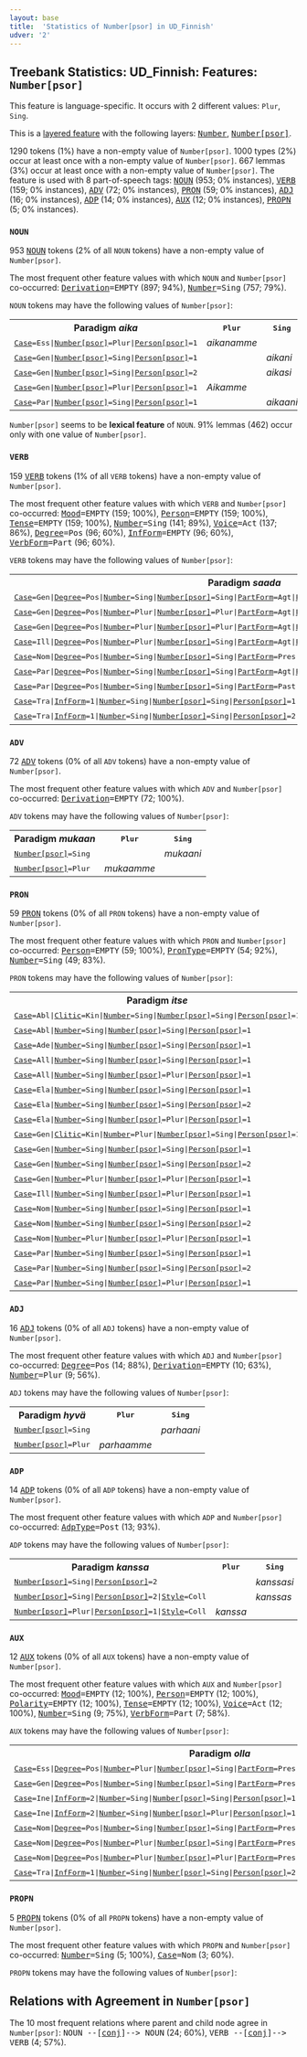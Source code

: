 ```yaml
---
layout: base
title:  'Statistics of Number[psor] in UD_Finnish'
udver: '2'
---
```


## Treebank Statistics: UD_Finnish: Features: `Number[psor]`

This feature is language-specific.
It occurs with 2 different values: `Plur`, `Sing`.

This is a <a href="../../u/overview/feat-layers.html">layered feature</a> with the following layers: <tt><a href="fi-feat-Number.html">Number</a></tt>, <tt><a href="fi-feat-Number-psor.html">Number[psor]</a></tt>.

1290 tokens (1%) have a non-empty value of `Number[psor]`.
1000 types (2%) occur at least once with a non-empty value of `Number[psor]`.
667 lemmas (3%) occur at least once with a non-empty value of `Number[psor]`.
The feature is used with 8 part-of-speech tags: <tt><a href="fi-pos-NOUN.html">NOUN</a></tt> (953; 0% instances), <tt><a href="fi-pos-VERB.html">VERB</a></tt> (159; 0% instances), <tt><a href="fi-pos-ADV.html">ADV</a></tt> (72; 0% instances), <tt><a href="fi-pos-PRON.html">PRON</a></tt> (59; 0% instances), <tt><a href="fi-pos-ADJ.html">ADJ</a></tt> (16; 0% instances), <tt><a href="fi-pos-ADP.html">ADP</a></tt> (14; 0% instances), <tt><a href="fi-pos-AUX.html">AUX</a></tt> (12; 0% instances), <tt><a href="fi-pos-PROPN.html">PROPN</a></tt> (5; 0% instances).

### `NOUN`

953 <tt><a href="fi-pos-NOUN.html">NOUN</a></tt> tokens (2% of all `NOUN` tokens) have a non-empty value of `Number[psor]`.

The most frequent other feature values with which `NOUN` and `Number[psor]` co-occurred: <tt><a href="fi-feat-Derivation.html">Derivation</a></tt><tt>=EMPTY</tt> (897; 94%), <tt><a href="fi-feat-Number.html">Number</a></tt><tt>=Sing</tt> (757; 79%).

`NOUN` tokens may have the following values of `Number[psor]`:


<table>
  <tr><th>Paradigm <i>aika</i></th><th><tt>Plur</tt></th><th><tt>Sing</tt></th></tr>
  <tr><td><tt><tt><a href="fi-feat-Case.html">Case</a></tt><tt>=Ess</tt>|<tt><a href="fi-feat-Number-psor.html">Number[psor]</a></tt><tt>=Plur</tt>|<tt><a href="fi-feat-Person-psor.html">Person[psor]</a></tt><tt>=1</tt></tt></td><td><em>aikanamme</em></td><td></td></tr>
  <tr><td><tt><tt><a href="fi-feat-Case.html">Case</a></tt><tt>=Gen</tt>|<tt><a href="fi-feat-Number-psor.html">Number[psor]</a></tt><tt>=Sing</tt>|<tt><a href="fi-feat-Person-psor.html">Person[psor]</a></tt><tt>=1</tt></tt></td><td></td><td><em>aikani</em></td></tr>
  <tr><td><tt><tt><a href="fi-feat-Case.html">Case</a></tt><tt>=Gen</tt>|<tt><a href="fi-feat-Number-psor.html">Number[psor]</a></tt><tt>=Sing</tt>|<tt><a href="fi-feat-Person-psor.html">Person[psor]</a></tt><tt>=2</tt></tt></td><td></td><td><em>aikasi</em></td></tr>
  <tr><td><tt><tt><a href="fi-feat-Case.html">Case</a></tt><tt>=Gen</tt>|<tt><a href="fi-feat-Number-psor.html">Number[psor]</a></tt><tt>=Plur</tt>|<tt><a href="fi-feat-Person-psor.html">Person[psor]</a></tt><tt>=1</tt></tt></td><td><em>Aikamme</em></td><td></td></tr>
  <tr><td><tt><tt><a href="fi-feat-Case.html">Case</a></tt><tt>=Par</tt>|<tt><a href="fi-feat-Number-psor.html">Number[psor]</a></tt><tt>=Sing</tt>|<tt><a href="fi-feat-Person-psor.html">Person[psor]</a></tt><tt>=1</tt></tt></td><td></td><td><em>aikaani</em></td></tr>
</table>

`Number[psor]` seems to be **lexical feature** of `NOUN`. 91% lemmas (462) occur only with one value of `Number[psor]`.

### `VERB`

159 <tt><a href="fi-pos-VERB.html">VERB</a></tt> tokens (1% of all `VERB` tokens) have a non-empty value of `Number[psor]`.

The most frequent other feature values with which `VERB` and `Number[psor]` co-occurred: <tt><a href="fi-feat-Mood.html">Mood</a></tt><tt>=EMPTY</tt> (159; 100%), <tt><a href="fi-feat-Person.html">Person</a></tt><tt>=EMPTY</tt> (159; 100%), <tt><a href="fi-feat-Tense.html">Tense</a></tt><tt>=EMPTY</tt> (159; 100%), <tt><a href="fi-feat-Number.html">Number</a></tt><tt>=Sing</tt> (141; 89%), <tt><a href="fi-feat-Voice.html">Voice</a></tt><tt>=Act</tt> (137; 86%), <tt><a href="fi-feat-Degree.html">Degree</a></tt><tt>=Pos</tt> (96; 60%), <tt><a href="fi-feat-InfForm.html">InfForm</a></tt><tt>=EMPTY</tt> (96; 60%), <tt><a href="fi-feat-VerbForm.html">VerbForm</a></tt><tt>=Part</tt> (96; 60%).

`VERB` tokens may have the following values of `Number[psor]`:


<table>
  <tr><th>Paradigm <i>saada</i></th><th><tt>Plur</tt></th><th><tt>Sing</tt></th></tr>
  <tr><td><tt><tt><a href="fi-feat-Case.html">Case</a></tt><tt>=Gen</tt>|<tt><a href="fi-feat-Degree.html">Degree</a></tt><tt>=Pos</tt>|<tt><a href="fi-feat-Number.html">Number</a></tt><tt>=Sing</tt>|<tt><a href="fi-feat-Number-psor.html">Number[psor]</a></tt><tt>=Sing</tt>|<tt><a href="fi-feat-PartForm.html">PartForm</a></tt><tt>=Agt</tt>|<tt><a href="fi-feat-Person-psor.html">Person[psor]</a></tt><tt>=1</tt>|<tt><a href="fi-feat-VerbForm.html">VerbForm</a></tt><tt>=Part</tt>|<tt><a href="fi-feat-Voice.html">Voice</a></tt><tt>=Act</tt></tt></td><td></td><td><em>saamani</em></td></tr>
  <tr><td><tt><tt><a href="fi-feat-Case.html">Case</a></tt><tt>=Gen</tt>|<tt><a href="fi-feat-Degree.html">Degree</a></tt><tt>=Pos</tt>|<tt><a href="fi-feat-Number.html">Number</a></tt><tt>=Plur</tt>|<tt><a href="fi-feat-Number-psor.html">Number[psor]</a></tt><tt>=Plur</tt>|<tt><a href="fi-feat-PartForm.html">PartForm</a></tt><tt>=Agt</tt>|<tt><a href="fi-feat-Person-psor.html">Person[psor]</a></tt><tt>=1</tt>|<tt><a href="fi-feat-VerbForm.html">VerbForm</a></tt><tt>=Part</tt>|<tt><a href="fi-feat-Voice.html">Voice</a></tt><tt>=Act</tt></tt></td><td><em>Saamiemme</em></td><td></td></tr>
  <tr><td><tt><tt><a href="fi-feat-Case.html">Case</a></tt><tt>=Gen</tt>|<tt><a href="fi-feat-Degree.html">Degree</a></tt><tt>=Pos</tt>|<tt><a href="fi-feat-Number.html">Number</a></tt><tt>=Plur</tt>|<tt><a href="fi-feat-Number-psor.html">Number[psor]</a></tt><tt>=Plur</tt>|<tt><a href="fi-feat-PartForm.html">PartForm</a></tt><tt>=Agt</tt>|<tt><a href="fi-feat-Person-psor.html">Person[psor]</a></tt><tt>=2</tt>|<tt><a href="fi-feat-VerbForm.html">VerbForm</a></tt><tt>=Part</tt>|<tt><a href="fi-feat-Voice.html">Voice</a></tt><tt>=Act</tt></tt></td><td><em>saamienne</em></td><td></td></tr>
  <tr><td><tt><tt><a href="fi-feat-Case.html">Case</a></tt><tt>=Ill</tt>|<tt><a href="fi-feat-Degree.html">Degree</a></tt><tt>=Pos</tt>|<tt><a href="fi-feat-Number.html">Number</a></tt><tt>=Plur</tt>|<tt><a href="fi-feat-Number-psor.html">Number[psor]</a></tt><tt>=Sing</tt>|<tt><a href="fi-feat-PartForm.html">PartForm</a></tt><tt>=Agt</tt>|<tt><a href="fi-feat-Person-psor.html">Person[psor]</a></tt><tt>=1</tt>|<tt><a href="fi-feat-VerbForm.html">VerbForm</a></tt><tt>=Part</tt>|<tt><a href="fi-feat-Voice.html">Voice</a></tt><tt>=Act</tt></tt></td><td></td><td><em>saamiini</em></td></tr>
  <tr><td><tt><tt><a href="fi-feat-Case.html">Case</a></tt><tt>=Nom</tt>|<tt><a href="fi-feat-Degree.html">Degree</a></tt><tt>=Pos</tt>|<tt><a href="fi-feat-Number.html">Number</a></tt><tt>=Sing</tt>|<tt><a href="fi-feat-Number-psor.html">Number[psor]</a></tt><tt>=Sing</tt>|<tt><a href="fi-feat-PartForm.html">PartForm</a></tt><tt>=Pres</tt>|<tt><a href="fi-feat-Person-psor.html">Person[psor]</a></tt><tt>=1</tt>|<tt><a href="fi-feat-VerbForm.html">VerbForm</a></tt><tt>=Part</tt>|<tt><a href="fi-feat-Voice.html">Voice</a></tt><tt>=Act</tt></tt></td><td></td><td><em>saavani</em></td></tr>
  <tr><td><tt><tt><a href="fi-feat-Case.html">Case</a></tt><tt>=Par</tt>|<tt><a href="fi-feat-Degree.html">Degree</a></tt><tt>=Pos</tt>|<tt><a href="fi-feat-Number.html">Number</a></tt><tt>=Sing</tt>|<tt><a href="fi-feat-Number-psor.html">Number[psor]</a></tt><tt>=Sing</tt>|<tt><a href="fi-feat-PartForm.html">PartForm</a></tt><tt>=Agt</tt>|<tt><a href="fi-feat-Person-psor.html">Person[psor]</a></tt><tt>=1</tt>|<tt><a href="fi-feat-VerbForm.html">VerbForm</a></tt><tt>=Part</tt>|<tt><a href="fi-feat-Voice.html">Voice</a></tt><tt>=Act</tt></tt></td><td></td><td><em>saamaani</em></td></tr>
  <tr><td><tt><tt><a href="fi-feat-Case.html">Case</a></tt><tt>=Par</tt>|<tt><a href="fi-feat-Degree.html">Degree</a></tt><tt>=Pos</tt>|<tt><a href="fi-feat-Number.html">Number</a></tt><tt>=Sing</tt>|<tt><a href="fi-feat-Number-psor.html">Number[psor]</a></tt><tt>=Sing</tt>|<tt><a href="fi-feat-PartForm.html">PartForm</a></tt><tt>=Past</tt>|<tt><a href="fi-feat-Person-psor.html">Person[psor]</a></tt><tt>=1</tt>|<tt><a href="fi-feat-VerbForm.html">VerbForm</a></tt><tt>=Part</tt>|<tt><a href="fi-feat-Voice.html">Voice</a></tt><tt>=Pass</tt></tt></td><td></td><td><em>saatuani</em></td></tr>
  <tr><td><tt><tt><a href="fi-feat-Case.html">Case</a></tt><tt>=Tra</tt>|<tt><a href="fi-feat-InfForm.html">InfForm</a></tt><tt>=1</tt>|<tt><a href="fi-feat-Number.html">Number</a></tt><tt>=Sing</tt>|<tt><a href="fi-feat-Number-psor.html">Number[psor]</a></tt><tt>=Sing</tt>|<tt><a href="fi-feat-Person-psor.html">Person[psor]</a></tt><tt>=1</tt>|<tt><a href="fi-feat-VerbForm.html">VerbForm</a></tt><tt>=Inf</tt>|<tt><a href="fi-feat-Voice.html">Voice</a></tt><tt>=Act</tt></tt></td><td></td><td><em>saadakseni</em></td></tr>
  <tr><td><tt><tt><a href="fi-feat-Case.html">Case</a></tt><tt>=Tra</tt>|<tt><a href="fi-feat-InfForm.html">InfForm</a></tt><tt>=1</tt>|<tt><a href="fi-feat-Number.html">Number</a></tt><tt>=Sing</tt>|<tt><a href="fi-feat-Number-psor.html">Number[psor]</a></tt><tt>=Sing</tt>|<tt><a href="fi-feat-Person-psor.html">Person[psor]</a></tt><tt>=2</tt>|<tt><a href="fi-feat-VerbForm.html">VerbForm</a></tt><tt>=Inf</tt>|<tt><a href="fi-feat-Voice.html">Voice</a></tt><tt>=Act</tt></tt></td><td></td><td><em>saadaksesi</em></td></tr>
</table>

### `ADV`

72 <tt><a href="fi-pos-ADV.html">ADV</a></tt> tokens (0% of all `ADV` tokens) have a non-empty value of `Number[psor]`.

The most frequent other feature values with which `ADV` and `Number[psor]` co-occurred: <tt><a href="fi-feat-Derivation.html">Derivation</a></tt><tt>=EMPTY</tt> (72; 100%).

`ADV` tokens may have the following values of `Number[psor]`:


<table>
  <tr><th>Paradigm <i>mukaan</i></th><th><tt>Plur</tt></th><th><tt>Sing</tt></th></tr>
  <tr><td><tt><tt><a href="fi-feat-Number-psor.html">Number[psor]</a></tt><tt>=Sing</tt></tt></td><td></td><td><em>mukaani</em></td></tr>
  <tr><td><tt><tt><a href="fi-feat-Number-psor.html">Number[psor]</a></tt><tt>=Plur</tt></tt></td><td><em>mukaamme</em></td><td></td></tr>
</table>

### `PRON`

59 <tt><a href="fi-pos-PRON.html">PRON</a></tt> tokens (0% of all `PRON` tokens) have a non-empty value of `Number[psor]`.

The most frequent other feature values with which `PRON` and `Number[psor]` co-occurred: <tt><a href="fi-feat-Person.html">Person</a></tt><tt>=EMPTY</tt> (59; 100%), <tt><a href="fi-feat-PronType.html">PronType</a></tt><tt>=EMPTY</tt> (54; 92%), <tt><a href="fi-feat-Number.html">Number</a></tt><tt>=Sing</tt> (49; 83%).

`PRON` tokens may have the following values of `Number[psor]`:


<table>
  <tr><th>Paradigm <i>itse</i></th><th><tt>Plur</tt></th><th><tt>Sing</tt></th></tr>
  <tr><td><tt><tt><a href="fi-feat-Case.html">Case</a></tt><tt>=Abl</tt>|<tt><a href="fi-feat-Clitic.html">Clitic</a></tt><tt>=Kin</tt>|<tt><a href="fi-feat-Number.html">Number</a></tt><tt>=Sing</tt>|<tt><a href="fi-feat-Number-psor.html">Number[psor]</a></tt><tt>=Sing</tt>|<tt><a href="fi-feat-Person-psor.html">Person[psor]</a></tt><tt>=1</tt></tt></td><td></td><td><em>itseltänikin</em></td></tr>
  <tr><td><tt><tt><a href="fi-feat-Case.html">Case</a></tt><tt>=Abl</tt>|<tt><a href="fi-feat-Number.html">Number</a></tt><tt>=Sing</tt>|<tt><a href="fi-feat-Number-psor.html">Number[psor]</a></tt><tt>=Sing</tt>|<tt><a href="fi-feat-Person-psor.html">Person[psor]</a></tt><tt>=1</tt></tt></td><td></td><td><em>itseltäni</em></td></tr>
  <tr><td><tt><tt><a href="fi-feat-Case.html">Case</a></tt><tt>=Ade</tt>|<tt><a href="fi-feat-Number.html">Number</a></tt><tt>=Sing</tt>|<tt><a href="fi-feat-Number-psor.html">Number[psor]</a></tt><tt>=Sing</tt>|<tt><a href="fi-feat-Person-psor.html">Person[psor]</a></tt><tt>=1</tt></tt></td><td></td><td><em>Itselläni</em></td></tr>
  <tr><td><tt><tt><a href="fi-feat-Case.html">Case</a></tt><tt>=All</tt>|<tt><a href="fi-feat-Number.html">Number</a></tt><tt>=Sing</tt>|<tt><a href="fi-feat-Number-psor.html">Number[psor]</a></tt><tt>=Sing</tt>|<tt><a href="fi-feat-Person-psor.html">Person[psor]</a></tt><tt>=1</tt></tt></td><td></td><td><em>itselleni</em></td></tr>
  <tr><td><tt><tt><a href="fi-feat-Case.html">Case</a></tt><tt>=All</tt>|<tt><a href="fi-feat-Number.html">Number</a></tt><tt>=Sing</tt>|<tt><a href="fi-feat-Number-psor.html">Number[psor]</a></tt><tt>=Plur</tt>|<tt><a href="fi-feat-Person-psor.html">Person[psor]</a></tt><tt>=1</tt></tt></td><td><em>itsellemme</em></td><td></td></tr>
  <tr><td><tt><tt><a href="fi-feat-Case.html">Case</a></tt><tt>=Ela</tt>|<tt><a href="fi-feat-Number.html">Number</a></tt><tt>=Sing</tt>|<tt><a href="fi-feat-Number-psor.html">Number[psor]</a></tt><tt>=Sing</tt>|<tt><a href="fi-feat-Person-psor.html">Person[psor]</a></tt><tt>=1</tt></tt></td><td></td><td><em>itsestäni</em></td></tr>
  <tr><td><tt><tt><a href="fi-feat-Case.html">Case</a></tt><tt>=Ela</tt>|<tt><a href="fi-feat-Number.html">Number</a></tt><tt>=Sing</tt>|<tt><a href="fi-feat-Number-psor.html">Number[psor]</a></tt><tt>=Sing</tt>|<tt><a href="fi-feat-Person-psor.html">Person[psor]</a></tt><tt>=2</tt></tt></td><td></td><td><em>itsestäsi</em></td></tr>
  <tr><td><tt><tt><a href="fi-feat-Case.html">Case</a></tt><tt>=Ela</tt>|<tt><a href="fi-feat-Number.html">Number</a></tt><tt>=Sing</tt>|<tt><a href="fi-feat-Number-psor.html">Number[psor]</a></tt><tt>=Plur</tt>|<tt><a href="fi-feat-Person-psor.html">Person[psor]</a></tt><tt>=1</tt></tt></td><td><em>itsestämme</em></td><td></td></tr>
  <tr><td><tt><tt><a href="fi-feat-Case.html">Case</a></tt><tt>=Gen</tt>|<tt><a href="fi-feat-Clitic.html">Clitic</a></tt><tt>=Kin</tt>|<tt><a href="fi-feat-Number.html">Number</a></tt><tt>=Plur</tt>|<tt><a href="fi-feat-Number-psor.html">Number[psor]</a></tt><tt>=Sing</tt>|<tt><a href="fi-feat-Person-psor.html">Person[psor]</a></tt><tt>=1</tt></tt></td><td></td><td><em>itsenikin</em></td></tr>
  <tr><td><tt><tt><a href="fi-feat-Case.html">Case</a></tt><tt>=Gen</tt>|<tt><a href="fi-feat-Number.html">Number</a></tt><tt>=Sing</tt>|<tt><a href="fi-feat-Number-psor.html">Number[psor]</a></tt><tt>=Sing</tt>|<tt><a href="fi-feat-Person-psor.html">Person[psor]</a></tt><tt>=1</tt></tt></td><td></td><td><em>itseni</em></td></tr>
  <tr><td><tt><tt><a href="fi-feat-Case.html">Case</a></tt><tt>=Gen</tt>|<tt><a href="fi-feat-Number.html">Number</a></tt><tt>=Sing</tt>|<tt><a href="fi-feat-Number-psor.html">Number[psor]</a></tt><tt>=Sing</tt>|<tt><a href="fi-feat-Person-psor.html">Person[psor]</a></tt><tt>=2</tt></tt></td><td></td><td><em>itsesi</em></td></tr>
  <tr><td><tt><tt><a href="fi-feat-Case.html">Case</a></tt><tt>=Gen</tt>|<tt><a href="fi-feat-Number.html">Number</a></tt><tt>=Plur</tt>|<tt><a href="fi-feat-Number-psor.html">Number[psor]</a></tt><tt>=Plur</tt>|<tt><a href="fi-feat-Person-psor.html">Person[psor]</a></tt><tt>=1</tt></tt></td><td><em>itsemme</em></td><td></td></tr>
  <tr><td><tt><tt><a href="fi-feat-Case.html">Case</a></tt><tt>=Ill</tt>|<tt><a href="fi-feat-Number.html">Number</a></tt><tt>=Sing</tt>|<tt><a href="fi-feat-Number-psor.html">Number[psor]</a></tt><tt>=Plur</tt>|<tt><a href="fi-feat-Person-psor.html">Person[psor]</a></tt><tt>=1</tt></tt></td><td><em>itseemme</em></td><td></td></tr>
  <tr><td><tt><tt><a href="fi-feat-Case.html">Case</a></tt><tt>=Nom</tt>|<tt><a href="fi-feat-Number.html">Number</a></tt><tt>=Sing</tt>|<tt><a href="fi-feat-Number-psor.html">Number[psor]</a></tt><tt>=Sing</tt>|<tt><a href="fi-feat-Person-psor.html">Person[psor]</a></tt><tt>=1</tt></tt></td><td></td><td><em>itseni</em></td></tr>
  <tr><td><tt><tt><a href="fi-feat-Case.html">Case</a></tt><tt>=Nom</tt>|<tt><a href="fi-feat-Number.html">Number</a></tt><tt>=Sing</tt>|<tt><a href="fi-feat-Number-psor.html">Number[psor]</a></tt><tt>=Sing</tt>|<tt><a href="fi-feat-Person-psor.html">Person[psor]</a></tt><tt>=2</tt></tt></td><td></td><td><em>itsesi</em></td></tr>
  <tr><td><tt><tt><a href="fi-feat-Case.html">Case</a></tt><tt>=Nom</tt>|<tt><a href="fi-feat-Number.html">Number</a></tt><tt>=Plur</tt>|<tt><a href="fi-feat-Number-psor.html">Number[psor]</a></tt><tt>=Plur</tt>|<tt><a href="fi-feat-Person-psor.html">Person[psor]</a></tt><tt>=1</tt></tt></td><td><em>itsemme</em></td><td></td></tr>
  <tr><td><tt><tt><a href="fi-feat-Case.html">Case</a></tt><tt>=Par</tt>|<tt><a href="fi-feat-Number.html">Number</a></tt><tt>=Sing</tt>|<tt><a href="fi-feat-Number-psor.html">Number[psor]</a></tt><tt>=Sing</tt>|<tt><a href="fi-feat-Person-psor.html">Person[psor]</a></tt><tt>=1</tt></tt></td><td></td><td><em>itseäni</em></td></tr>
  <tr><td><tt><tt><a href="fi-feat-Case.html">Case</a></tt><tt>=Par</tt>|<tt><a href="fi-feat-Number.html">Number</a></tt><tt>=Sing</tt>|<tt><a href="fi-feat-Number-psor.html">Number[psor]</a></tt><tt>=Sing</tt>|<tt><a href="fi-feat-Person-psor.html">Person[psor]</a></tt><tt>=2</tt></tt></td><td></td><td><em>itseäsi</em></td></tr>
  <tr><td><tt><tt><a href="fi-feat-Case.html">Case</a></tt><tt>=Par</tt>|<tt><a href="fi-feat-Number.html">Number</a></tt><tt>=Sing</tt>|<tt><a href="fi-feat-Number-psor.html">Number[psor]</a></tt><tt>=Plur</tt>|<tt><a href="fi-feat-Person-psor.html">Person[psor]</a></tt><tt>=1</tt></tt></td><td><em>itseämme</em></td><td></td></tr>
</table>

### `ADJ`

16 <tt><a href="fi-pos-ADJ.html">ADJ</a></tt> tokens (0% of all `ADJ` tokens) have a non-empty value of `Number[psor]`.

The most frequent other feature values with which `ADJ` and `Number[psor]` co-occurred: <tt><a href="fi-feat-Degree.html">Degree</a></tt><tt>=Pos</tt> (14; 88%), <tt><a href="fi-feat-Derivation.html">Derivation</a></tt><tt>=EMPTY</tt> (10; 63%), <tt><a href="fi-feat-Number.html">Number</a></tt><tt>=Plur</tt> (9; 56%).

`ADJ` tokens may have the following values of `Number[psor]`:


<table>
  <tr><th>Paradigm <i>hyvä</i></th><th><tt>Plur</tt></th><th><tt>Sing</tt></th></tr>
  <tr><td><tt><tt><a href="fi-feat-Number-psor.html">Number[psor]</a></tt><tt>=Sing</tt></tt></td><td></td><td><em>parhaani</em></td></tr>
  <tr><td><tt><tt><a href="fi-feat-Number-psor.html">Number[psor]</a></tt><tt>=Plur</tt></tt></td><td><em>parhaamme</em></td><td></td></tr>
</table>

### `ADP`

14 <tt><a href="fi-pos-ADP.html">ADP</a></tt> tokens (0% of all `ADP` tokens) have a non-empty value of `Number[psor]`.

The most frequent other feature values with which `ADP` and `Number[psor]` co-occurred: <tt><a href="fi-feat-AdpType.html">AdpType</a></tt><tt>=Post</tt> (13; 93%).

`ADP` tokens may have the following values of `Number[psor]`:


<table>
  <tr><th>Paradigm <i>kanssa</i></th><th><tt>Plur</tt></th><th><tt>Sing</tt></th></tr>
  <tr><td><tt><tt><a href="fi-feat-Number-psor.html">Number[psor]</a></tt><tt>=Sing</tt>|<tt><a href="fi-feat-Person-psor.html">Person[psor]</a></tt><tt>=2</tt></tt></td><td></td><td><em>kanssasi</em></td></tr>
  <tr><td><tt><tt><a href="fi-feat-Number-psor.html">Number[psor]</a></tt><tt>=Sing</tt>|<tt><a href="fi-feat-Person-psor.html">Person[psor]</a></tt><tt>=2</tt>|<tt><a href="fi-feat-Style.html">Style</a></tt><tt>=Coll</tt></tt></td><td></td><td><em>kanssas</em></td></tr>
  <tr><td><tt><tt><a href="fi-feat-Number-psor.html">Number[psor]</a></tt><tt>=Plur</tt>|<tt><a href="fi-feat-Person-psor.html">Person[psor]</a></tt><tt>=1</tt>|<tt><a href="fi-feat-Style.html">Style</a></tt><tt>=Coll</tt></tt></td><td><em>kanssa</em></td><td></td></tr>
</table>

### `AUX`

12 <tt><a href="fi-pos-AUX.html">AUX</a></tt> tokens (0% of all `AUX` tokens) have a non-empty value of `Number[psor]`.

The most frequent other feature values with which `AUX` and `Number[psor]` co-occurred: <tt><a href="fi-feat-Mood.html">Mood</a></tt><tt>=EMPTY</tt> (12; 100%), <tt><a href="fi-feat-Person.html">Person</a></tt><tt>=EMPTY</tt> (12; 100%), <tt><a href="fi-feat-Polarity.html">Polarity</a></tt><tt>=EMPTY</tt> (12; 100%), <tt><a href="fi-feat-Tense.html">Tense</a></tt><tt>=EMPTY</tt> (12; 100%), <tt><a href="fi-feat-Voice.html">Voice</a></tt><tt>=Act</tt> (12; 100%), <tt><a href="fi-feat-Number.html">Number</a></tt><tt>=Sing</tt> (9; 75%), <tt><a href="fi-feat-VerbForm.html">VerbForm</a></tt><tt>=Part</tt> (7; 58%).

`AUX` tokens may have the following values of `Number[psor]`:


<table>
  <tr><th>Paradigm <i>olla</i></th><th><tt>Plur</tt></th><th><tt>Sing</tt></th></tr>
  <tr><td><tt><tt><a href="fi-feat-Case.html">Case</a></tt><tt>=Ess</tt>|<tt><a href="fi-feat-Degree.html">Degree</a></tt><tt>=Pos</tt>|<tt><a href="fi-feat-Number.html">Number</a></tt><tt>=Plur</tt>|<tt><a href="fi-feat-Number-psor.html">Number[psor]</a></tt><tt>=Sing</tt>|<tt><a href="fi-feat-PartForm.html">PartForm</a></tt><tt>=Pres</tt>|<tt><a href="fi-feat-Person-psor.html">Person[psor]</a></tt><tt>=1</tt>|<tt><a href="fi-feat-VerbForm.html">VerbForm</a></tt><tt>=Part</tt></tt></td><td></td><td><em>olevinani</em></td></tr>
  <tr><td><tt><tt><a href="fi-feat-Case.html">Case</a></tt><tt>=Gen</tt>|<tt><a href="fi-feat-Degree.html">Degree</a></tt><tt>=Pos</tt>|<tt><a href="fi-feat-Number.html">Number</a></tt><tt>=Sing</tt>|<tt><a href="fi-feat-Number-psor.html">Number[psor]</a></tt><tt>=Sing</tt>|<tt><a href="fi-feat-PartForm.html">PartForm</a></tt><tt>=Pres</tt>|<tt><a href="fi-feat-Person-psor.html">Person[psor]</a></tt><tt>=1</tt>|<tt><a href="fi-feat-VerbForm.html">VerbForm</a></tt><tt>=Part</tt></tt></td><td></td><td><em>olevani</em></td></tr>
  <tr><td><tt><tt><a href="fi-feat-Case.html">Case</a></tt><tt>=Ine</tt>|<tt><a href="fi-feat-InfForm.html">InfForm</a></tt><tt>=2</tt>|<tt><a href="fi-feat-Number.html">Number</a></tt><tt>=Sing</tt>|<tt><a href="fi-feat-Number-psor.html">Number[psor]</a></tt><tt>=Sing</tt>|<tt><a href="fi-feat-Person-psor.html">Person[psor]</a></tt><tt>=1</tt>|<tt><a href="fi-feat-VerbForm.html">VerbForm</a></tt><tt>=Inf</tt></tt></td><td></td><td><em>ollessani</em></td></tr>
  <tr><td><tt><tt><a href="fi-feat-Case.html">Case</a></tt><tt>=Ine</tt>|<tt><a href="fi-feat-InfForm.html">InfForm</a></tt><tt>=2</tt>|<tt><a href="fi-feat-Number.html">Number</a></tt><tt>=Sing</tt>|<tt><a href="fi-feat-Number-psor.html">Number[psor]</a></tt><tt>=Plur</tt>|<tt><a href="fi-feat-Person-psor.html">Person[psor]</a></tt><tt>=1</tt>|<tt><a href="fi-feat-VerbForm.html">VerbForm</a></tt><tt>=Inf</tt></tt></td><td><em>ollessamme</em></td><td></td></tr>
  <tr><td><tt><tt><a href="fi-feat-Case.html">Case</a></tt><tt>=Nom</tt>|<tt><a href="fi-feat-Degree.html">Degree</a></tt><tt>=Pos</tt>|<tt><a href="fi-feat-Number.html">Number</a></tt><tt>=Sing</tt>|<tt><a href="fi-feat-Number-psor.html">Number[psor]</a></tt><tt>=Sing</tt>|<tt><a href="fi-feat-PartForm.html">PartForm</a></tt><tt>=Pres</tt>|<tt><a href="fi-feat-Person-psor.html">Person[psor]</a></tt><tt>=1</tt>|<tt><a href="fi-feat-VerbForm.html">VerbForm</a></tt><tt>=Part</tt></tt></td><td></td><td><em>olevani</em></td></tr>
  <tr><td><tt><tt><a href="fi-feat-Case.html">Case</a></tt><tt>=Nom</tt>|<tt><a href="fi-feat-Degree.html">Degree</a></tt><tt>=Pos</tt>|<tt><a href="fi-feat-Number.html">Number</a></tt><tt>=Plur</tt>|<tt><a href="fi-feat-Number-psor.html">Number[psor]</a></tt><tt>=Sing</tt>|<tt><a href="fi-feat-PartForm.html">PartForm</a></tt><tt>=Pres</tt>|<tt><a href="fi-feat-Person-psor.html">Person[psor]</a></tt><tt>=1</tt>|<tt><a href="fi-feat-VerbForm.html">VerbForm</a></tt><tt>=Part</tt></tt></td><td></td><td><em>olevani</em></td></tr>
  <tr><td><tt><tt><a href="fi-feat-Case.html">Case</a></tt><tt>=Nom</tt>|<tt><a href="fi-feat-Degree.html">Degree</a></tt><tt>=Pos</tt>|<tt><a href="fi-feat-Number.html">Number</a></tt><tt>=Plur</tt>|<tt><a href="fi-feat-Number-psor.html">Number[psor]</a></tt><tt>=Plur</tt>|<tt><a href="fi-feat-PartForm.html">PartForm</a></tt><tt>=Pres</tt>|<tt><a href="fi-feat-Person-psor.html">Person[psor]</a></tt><tt>=2</tt>|<tt><a href="fi-feat-VerbForm.html">VerbForm</a></tt><tt>=Part</tt></tt></td><td><em>olevanne</em></td><td></td></tr>
  <tr><td><tt><tt><a href="fi-feat-Case.html">Case</a></tt><tt>=Tra</tt>|<tt><a href="fi-feat-InfForm.html">InfForm</a></tt><tt>=1</tt>|<tt><a href="fi-feat-Number.html">Number</a></tt><tt>=Sing</tt>|<tt><a href="fi-feat-Number-psor.html">Number[psor]</a></tt><tt>=Sing</tt>|<tt><a href="fi-feat-Person-psor.html">Person[psor]</a></tt><tt>=2</tt>|<tt><a href="fi-feat-VerbForm.html">VerbForm</a></tt><tt>=Inf</tt></tt></td><td></td><td><em>Ollaksesi</em></td></tr>
</table>

### `PROPN`

5 <tt><a href="fi-pos-PROPN.html">PROPN</a></tt> tokens (0% of all `PROPN` tokens) have a non-empty value of `Number[psor]`.

The most frequent other feature values with which `PROPN` and `Number[psor]` co-occurred: <tt><a href="fi-feat-Number.html">Number</a></tt><tt>=Sing</tt> (5; 100%), <tt><a href="fi-feat-Case.html">Case</a></tt><tt>=Nom</tt> (3; 60%).

`PROPN` tokens may have the following values of `Number[psor]`:


## Relations with Agreement in `Number[psor]`

The 10 most frequent relations where parent and child node agree in `Number[psor]`:
<tt>NOUN --[<tt><a href="fi-dep-conj.html">conj</a></tt>]--> NOUN</tt> (24; 60%),
<tt>VERB --[<tt><a href="fi-dep-conj.html">conj</a></tt>]--> VERB</tt> (4; 57%).

